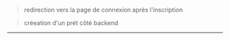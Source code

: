> redirection vers la page de connexion après l'inscription

> créeation d'un prét côté backend

----